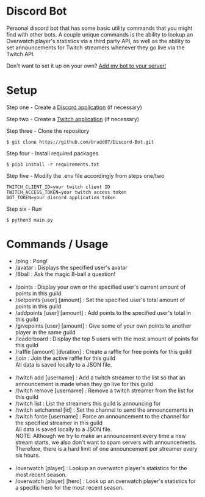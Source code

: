 # Discord Bot

Personal discord bot that has some basic utility commands that you might find with other bots. A couple unique commands is the ability to lookup an Overwatch player's statistics via a third party API, as well as the ability to set announcements for Twitch streamers whenever they go live via the Twitch API.

Don't want to set it up on your own? [Add my bot to your server!](https://discord.com/api/oauth2/authorize?client_id=1049242812119535636&permissions=8&scope=applications.commands+bot)

# Setup
Step one - Create a [Discord application](https://discord.com/developers/applications) (if necessary)  

Step two - Create a [Twitch application](https://dev.twitch.tv/console) (if necessary)  

Step three - Clone the repository
```
$ git clone https://github.com/bradd07/Discord-Bot.git
```
Step four - Install required packages
```
$ pip3 install -r requirements.txt
```
Step five - Modify the .env file accordingly from steps one/two  
```
TWITCH_CLIENT_ID=your twitch client ID
TWITCH_ACCESS_TOKEN=your twitch access token
BOT_TOKEN=your discord application token
```
Step six - Run
```
$ python3 main.py
```

# Commands / Usage

- /ping : Pong!
- /avatar : Displays the specified user's avatar
- /8ball : Ask the magic 8-ball a question!  
‎   
- /points : Display your own or the specified user's current amount of points in this guild
- /setpoints [user] [amount] : Set the specified user's total amount of points in this guild
- /addpoints [user] [amount] : Add points to the specified user's total in this guild
- /givepoints [user] [amount] : Give some of your own points to another player in the same guild
- /leaderboard : Display the top 5 users with the most amount of points for this guild
- /raffle [amount] [duration] : Create a raffle for free points for this guild
- /join : Join the active raffle for this guild\
All data is saved locally to a JSON file.  
‎   
- /twitch add [username] : Add a twitch streamer to the list so that an announcement is made when they go live for this guild
- /twitch remove [username] : Remove a twitch streamer from the list for this guild
- /twitch list : List the streamers this guild is announcing for
- /twitch setchannel [id] : Set the channel to send the announcements in
- /twitch force [username] : Force an announcement to the channel for the specified streamer in this guild\
All data is saved locally to a JSON file.  
NOTE: Although we try to make an announcement every time a new stream starts, we also don't want to spam servers with announcements. Therefore, there is a hard limit of one announcement per streamer every six hours.  
‎   
- /overwatch [player] : Lookup an overwatch player's statistics for the most recent season.
- /overwatch [player] [hero] : Look up an overwatch player's statistics for a specific hero for the most recent season.
